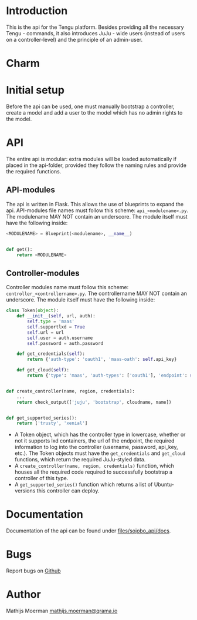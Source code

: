 # Introduction
This is the api for the Tengu platform. Besides providing all the necessary Tengu - commands, it also introduces
JuJu - wide users (instead of users on a controller-level) and the principle of an admin-user.
# Charm

# Initial setup
Before the api can be used, one must manually bootstrap a controller, create a model and add a user to the model which has no
admin rights to the model.
# API
The entire api is modular: extra modules will be loaded automatically if placed in the api-folder, provided they
follow the naming rules and provide the required functions.

## API-modules
The api is written in Flask. This allows the use of blueprints to expand the api. API-modules file names must follow
this scheme: `api_<modulename>.py`. The modulename MAY NOT contain an underscore. The module itself must have the following
inside:
```python
<MODULENAME> = Blueprint(<modulename>, __name__)


def get():
    return <MODULENAME>
```

## Controller-modules
Controller modules name must follow this scheme: `controller_<controllername>.py`. The controllername MAY NOT contain
an underscore. The module itself must have the following inside:
```python
class Token(object):
    def __init__(self, url, auth):
        self.type = 'maas'
        self.supportlxd = True
        self.url = url
        self.user = auth.username
        self.password = auth.password

    def get_credentials(self):
        return {'auth-type': 'oauth1', 'maas-oath': self.api_key}

    def get_cloud(self):
        return {'type': 'maas', 'auth-types': ['oauth1'], 'endpoint': self.url}


def create_controller(name, region, credentials):
    ...
    return check_output(['juju', 'bootstrap', cloudname, name])


def get_supported_series():
    return ['trusty', 'xenial']
```

* A Token object, which has the controller type in lowercase, whether or not it supports lxd containers, the url of the endpoint, the required information to log into the controller (username, password, api_key, etc.). The Token objects must have the `get_credentials` and `get_cloud` functions, which return the required JuJu-styled data.
* A `create_controller(name, region, credentials)` function, which houses all the required code required to successfully bootstrap a controller of this type.
* A `get_supported_series()` function which returns a list of Ubuntu-versions this controller can deploy.

# Documentation
Documentation of the api can be found under [files/sojobo_api/docs](files/sojobo_api/docs).  

# Bugs
Report bugs on <a href="https://github.com/Qrama/Sojobo-api/issues">Github</a>

# Author
Mathijs Moerman <a href="mailto:mathijs.moerman@qrama.io">mathijs.moerman@qrama.io</a>
